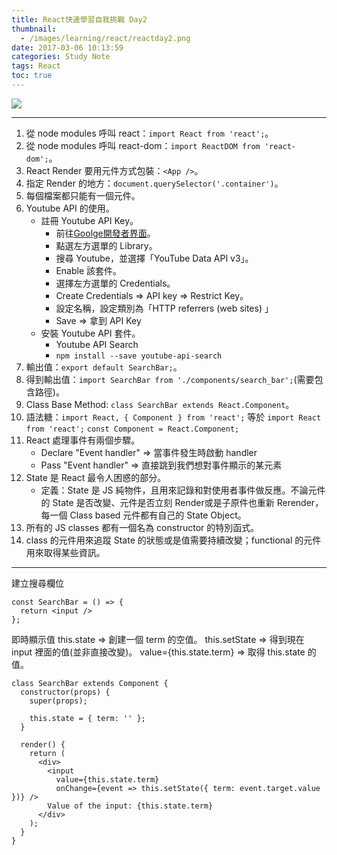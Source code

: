 ```yaml
---
title: React快速學習自我挑戰 Day2
thumbnail:
  - /images/learning/react/reactday2.png
date: 2017-03-06 10:13:59
categories: Study Note
tags: React
toc: true
---
```

<img src="/images/learning/react/reactday2.png">

***
1. 從 node modules 呼叫 react：`import React from 'react';`。
2. 從 node modules 呼叫 react-dom：`import ReactDOM from 'react-dom';`。
3. React Render 要用元件方式包裝：`<App />`。
4. 指定 Render 的地方：`document.querySelector('.container')`。
5. 每個檔案都只能有一個元件。
6. Youtube API 的使用。
    - 註冊 Youtube API Key。
        * 前往[Goolge開發者界面](https://console.developers.google.com)。
        * 點選左方選單的 Library。
        * 搜尋 Youtube，並選擇「YouTube Data API v3」。
        * Enable 該套件。
        * 選擇左方選單的 Credentials。
        * Create Credentials => API key => Restrict Key。
        * 設定名稱，設定類別為「HTTP referrers (web sites) 」
        * Save => 拿到 API Key
    - 安裝 Youtube API 套件。
        * Youtube API Search
        * `npm install --save youtube-api-search`
7. 輸出值：`export default SearchBar;`。
8. 得到輸出值：`import SearchBar from './components/search_bar';`(需要包含路徑)。
9. Class Base Method: `class SearchBar extends React.Component`。
10. 語法糖：`import React, { Component } from 'react';` 等於
    `import React from 'react';`
    `const Component = React.Component;`
11. React 處理事件有兩個步驟。
    - Declare "Event handler" => 當事件發生時啟動 handler
    - Pass "Event handler" => 直接跳到我們想對事件顯示的某元素
12. State 是 React 最令人困惑的部分。
    - 定義：State 是 JS 純物件，且用來記錄和對使用者事件做反應。不論元件的 State 是否改變、元件是否立刻 Render或是子原件也重新 Rerender，每一個 Class based 元件都有自己的 State Object。
13. 所有的 JS classes 都有一個名為 constructor 的特別函式。
14. class 的元件用來追蹤 State 的狀態或是值需要持續改變；functional 的元件用來取得某些資訊。

***
建立搜尋欄位
```
const SearchBar = () => {
  return <input />
};
```
即時顯示值
this.state => 創建一個 term 的空值。
this.setState => 得到現在 input 裡面的值(並非直接改變)。
value={this.state.term} => 取得 this.state 的值。
```
class SearchBar extends Component {
  constructor(props) {
    super(props);

    this.state = { term: '' };
  }

  render() {
    return (
      <div>
        <input
          value={this.state.term}
          onChange={event => this.setState({ term: event.target.value })} />
        Value of the input: {this.state.term}
      </div>
    );
  }
}
```

